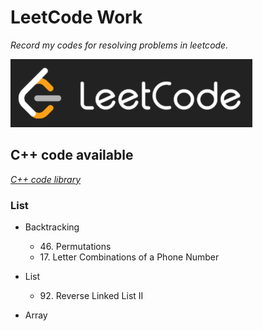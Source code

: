 # LeetCode Work

*Record my codes for resolving problems in leetcode.*

![leetcode_logo](https://github.com/ExWang/leetcode_work/blob/master/pics/leetcode_logo.png "LeetCode Logo")


## C++ code available
[*C++ code library*](https://github.com/ExWang/leetcode_work/tree/master/cpp)

### List
+ Backtracking
	- 46\. Permutations
	- 17\. Letter Combinations of a Phone Number
	
+ List
	- 92\. Reverse Linked List II

+ Array
